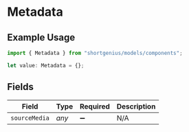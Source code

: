 # Metadata

## Example Usage

```typescript
import { Metadata } from "shortgenius/models/components";

let value: Metadata = {};
```

## Fields

| Field              | Type               | Required           | Description        |
| ------------------ | ------------------ | ------------------ | ------------------ |
| `sourceMedia`      | *any*              | :heavy_minus_sign: | N/A                |